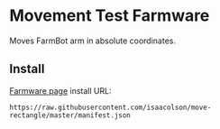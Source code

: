# Movement Test Farmware
Moves FarmBot arm in absolute coordinates.

## Install
[Farmware page](https://my.farmbot.io/app/farmware) install URL:
```
https://raw.githubusercontent.com/isaacolson/move-rectangle/master/manifest.json
```
